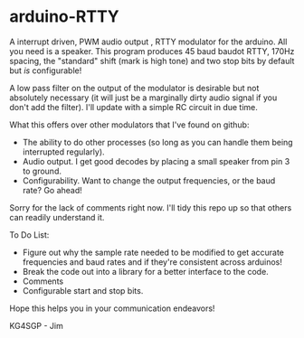 arduino-RTTY
============

A interrupt driven, PWM audio output , RTTY modulator for the arduino. All you need is a speaker. This program produces 45 baud baudot RTTY, 170Hz spacing, the "standard" shift (mark is high tone) and two stop bits by default but *is* configurable!

A low pass filter on the output of the modulator is desirable but not absolutely necessary (it will just be a marginally dirty audio signal if you don't add the filter). I'll update with a simple RC circuit in due time.

What this offers over other modulators that I've found on github:

* The ability to do other processes (so long as you can handle them being interrupted regularly).
* Audio output. I get good decodes by placing a small speaker from pin 3 to ground.
* Configurability. Want to change the output frequencies, or the baud rate? Go ahead!

Sorry for the lack of comments right now. I'll tidy this repo up so that others can readily understand it.

To Do List:
* Figure out why the sample rate needed to be modified to get accurate frequencies and baud rates and if they're consistent across arduinos!
* Break the code out into a library for a better interface to the code.
* Comments
* Configurable start and stop bits.

Hope this helps you in your communication endeavors!

KG4SGP - Jim
